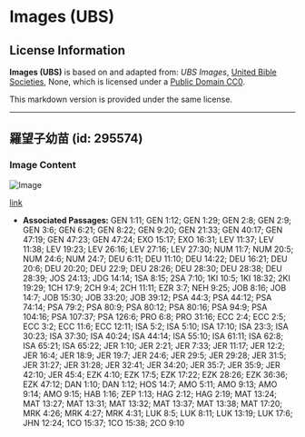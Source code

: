 # Images (UBS)

## License Information

**Images (UBS)** is based on and adapted from: _UBS Images_, [United Bible Societies](https://unitedbiblesocieties.org/), None, which is licensed under a [Public Domain CC0](https://creativecommons.org/public-domain/cc0/).

This markdown version is provided under the same license.



--------------------------------

## 羅望子幼苗 (id: 295574)

### Image Content

![Image](https://cdn.aquifer.bible/aquifer-content/resources/Media/WEB-0854_tamarind_seedling.jpg)

[link](https://cdn.aquifer.bible/aquifer-content/resources/Media/WEB-0854_tamarind_seedling.jpg)

* **Associated Passages:** GEN 1:11; GEN 1:12; GEN 1:29; GEN 2:8; GEN 2:9; GEN 3:6; GEN 6:21; GEN 8:22; GEN 9:20; GEN 21:33; GEN 40:17; GEN 47:19; GEN 47:23; GEN 47:24; EXO 15:17; EXO 16:31; LEV 11:37; LEV 11:38; LEV 19:23; LEV 26:16; LEV 27:16; LEV 27:30; NUM 11:7; NUM 20:5; NUM 24:6; NUM 24:7; DEU 6:11; DEU 11:10; DEU 14:22; DEU 16:21; DEU 20:6; DEU 20:20; DEU 22:9; DEU 28:26; DEU 28:30; DEU 28:38; DEU 28:39; JOS 24:13; JDG 14:14; 1SA 8:15; 2SA 7:10; 1KI 10:5; 1KI 18:32; 2KI 19:29; 1CH 17:9; 2CH 9:4; 2CH 11:11; EZR 3:7; NEH 9:25; JOB 8:16; JOB 14:7; JOB 15:30; JOB 33:20; JOB 39:12; PSA 44:3; PSA 44:12; PSA 74:14; PSA 79:2; PSA 80:9; PSA 80:12; PSA 80:16; PSA 94:9; PSA 104:16; PSA 107:37; PSA 126:6; PRO 6:8; PRO 31:16; ECC 2:4; ECC 2:5; ECC 3:2; ECC 11:6; ECC 12:11; ISA 5:2; ISA 5:10; ISA 17:10; ISA 23:3; ISA 30:23; ISA 37:30; ISA 40:24; ISA 44:14; ISA 55:10; ISA 61:11; ISA 62:8; ISA 65:21; ISA 65:22; JER 1:10; JER 2:21; JER 7:33; JER 11:17; JER 12:2; JER 16:4; JER 18:9; JER 19:7; JER 24:6; JER 29:5; JER 29:28; JER 31:5; JER 31:27; JER 31:28; JER 32:41; JER 34:20; JER 35:7; JER 35:9; JER 42:10; JER 45:4; EZK 4:10; EZK 17:5; EZK 17:22; EZK 28:26; EZK 36:36; EZK 47:12; DAN 1:10; DAN 1:12; HOS 14:7; AMO 5:11; AMO 9:13; AMO 9:14; AMO 9:15; HAB 1:16; ZEP 1:13; HAG 2:12; HAG 2:19; MAT 13:24; MAT 13:27; MAT 13:31; MAT 13:32; MAT 13:37; MAT 13:38; MAT 17:20; MRK 4:26; MRK 4:27; MRK 4:31; LUK 8:5; LUK 8:11; LUK 13:19; LUK 17:6; JHN 12:24; 1CO 15:37; 1CO 15:38; 2CO 9:10

